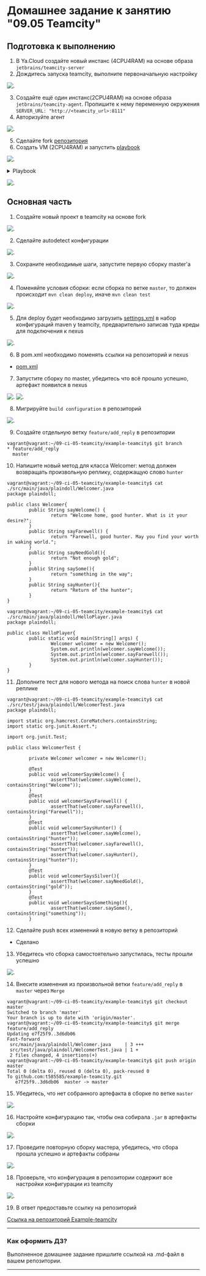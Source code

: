 # Домашнее задание к занятию "09.05 Teamcity"

## Подготовка к выполнению

1. В Ya.Cloud создайте новый инстанс (4CPU4RAM) на основе образа `jetbrains/teamcity-server`
2. Дождитесь запуска teamcity, выполните первоначальную настройку

![.](./img/img01.jpg)

3. Создайте ещё один инстанс(2CPU4RAM) на основе образа `jetbrains/teamcity-agent`. Пропишите к нему переменную окружения `SERVER_URL: "http://<teamcity_url>:8111"`
4. Авторизуйте агент

![.](./img/img02.jpg)

5. Сделайте fork [репозитория](https://github.com/aragastmatb/example-teamcity)
6. Создать VM (2CPU4RAM) и запустить [playbook](./infrastructure)

![.](./img/img03.jpg)

<details>
    <summary>Playbook</summary>

```shell
vagrant@vagrant:~/09-ci-05-teamcity/playbook$ ansible-playbook -i inventory/cicd/hosts.yml site.yml

PLAY [Get Nexus installed] *********************************************************************************************
TASK [Gathering Facts] *************************************************************************************************The authenticity of host '51.250.107.4 (51.250.107.4)' can't be established.
ED25519 key fingerprint is SHA256:iB+NT/GAhQAi96Ezhfj2V8gFph4kvy0go5h2/qft+Hg.
This key is not known by any other names
Are you sure you want to continue connecting (yes/no/[fingerprint])? yes
ok: [nexus-01]

TASK [Create Nexus group] **********************************************************************************************changed: [nexus-01]

TASK [Create Nexus user] ***********************************************************************************************changed: [nexus-01]

TASK [Install JDK] *****************************************************************************************************changed: [nexus-01]

TASK [Create Nexus directories] ****************************************************************************************changed: [nexus-01] => (item=/home/nexus/log)
changed: [nexus-01] => (item=/home/nexus/sonatype-work/nexus3)
changed: [nexus-01] => (item=/home/nexus/sonatype-work/nexus3/etc)
changed: [nexus-01] => (item=/home/nexus/pkg)
changed: [nexus-01] => (item=/home/nexus/tmp)

TASK [Download Nexus] **************************************************************************************************[WARNING]: Module remote_tmp /home/nexus/.ansible/tmp did not exist and was created with a mode of 0700, this may cause
issues when running as another user. To avoid this, create the remote_tmp dir with the correct permissions manually
changed: [nexus-01]

TASK [Unpack Nexus] ****************************************************************************************************changed: [nexus-01]

TASK [Link to Nexus Directory] *****************************************************************************************changed: [nexus-01]

TASK [Add NEXUS_HOME for Nexus user] ***********************************************************************************changed: [nexus-01]

TASK [Add run_as_user to Nexus.rc] *************************************************************************************changed: [nexus-01]

TASK [Raise nofile limit for Nexus user] *******************************************************************************[WARNING]: The value "65536" (type int) was converted to "u'65536'" (type string). If this does not look like what you
expect, quote the entire value to ensure it does not change.
changed: [nexus-01]

TASK [Create Nexus service for SystemD] ********************************************************************************changed: [nexus-01]

TASK [Ensure Nexus service is enabled for SystemD] *********************************************************************changed: [nexus-01]

TASK [Create Nexus vmoptions] ******************************************************************************************changed: [nexus-01]

TASK [Create Nexus properties] *****************************************************************************************changed: [nexus-01]

TASK [Lower Nexus disk space threshold] ********************************************************************************skipping: [nexus-01]

TASK [Start Nexus service if enabled] **********************************************************************************changed: [nexus-01]

TASK [Ensure Nexus service is restarted] *******************************************************************************skipping: [nexus-01]

TASK [Wait for Nexus port if started] **********************************************************************************ok: [nexus-01]

PLAY RECAP *************************************************************************************************************
nexus-01                   : ok=17   changed=15   unreachable=0    failed=0    skipped=2    rescued=0    ignored=0
```
</details>

![.](./img/img04.jpg)

## Основная часть

1. Создайте новый проект в teamcity на основе fork

![.](./img/img11.jpg)

2. Сделайте autodetect конфигурации

![.](./img/img12.jpg)

3. Сохраните необходимые шаги, запустите первую сборку master'a

![.](./img/img13.jpg)

4. Поменяйте условия сборки: если сборка по ветке `master`, то должен происходит `mvn clean deploy`, иначе `mvn clean test`

![.](./img/img14.jpg)

5. Для deploy будет необходимо загрузить [settings.xml](./teamcity/settings.xml) в набор конфигураций maven у teamcity, предварительно записав туда креды для подключения к nexus

![.](./img/img15.jpg)

6. В pom.xml необходимо поменять ссылки на репозиторий и nexus

- [pom.xml](https://github.com/t585585/example-teamcity/blob/master/pom.xml)

7. Запустите сборку по master, убедитесь что всё прошло успешно, артефакт появился в nexus

![.](./img/img17.jpg)
![.](./img/img171.jpg)

8. Мигрируйте `build configuration` в репозиторий

![.](./img/img18.jpg)

9. Создайте отдельную ветку `feature/add_reply` в репозитории

```shell
vagrant@vagrant:~/09-ci-05-teamcity/example-teamcity$ git branch
* feature/add_reply
  master
```

10. Напишите новый метод для класса Welcomer: метод должен возвращать произвольную реплику, содержащую слово `hunter`

```shell
vagrant@vagrant:~/09-ci-05-teamcity/example-teamcity$ cat ./src/main/java/plaindoll/Welcomer.java
package plaindoll;

public class Welcomer{
        public String sayWelcome() {
                return "Welcome home, good hunter. What is it your desire?";
        }
        public String sayFarewell() {
                return "Farewell, good hunter. May you find your worth in waking world.";
        }
        public String sayNeedGold(){
                return "Not enough gold";
        }
        public String saySome(){
                return "something in the way";
        }
        public String sayHunter(){
                return "Return of the hunter";
        }
}
```

```shell
vagrant@vagrant:~/09-ci-05-teamcity/example-teamcity$ cat ./src/main/java/plaindoll/HelloPlayer.java
package plaindoll;

public class HelloPlayer{
        public static void main(String[] args) {
                Welcomer welcomer = new Welcomer();
                System.out.println(welcomer.sayWelcome());
                System.out.println(welcomer.sayFarewell());
                System.out.println(welcomer.sayHunter());
        }
}
```

11. Дополните тест для нового метода на поиск слова `hunter` в новой реплике

```shell
vagrant@vagrant:~/09-ci-05-teamcity/example-teamcity$ cat ./src/test/java/plaindoll/WelcomerTest.java
package plaindoll;

import static org.hamcrest.CoreMatchers.containsString;
import static org.junit.Assert.*;

import org.junit.Test;

public class WelcomerTest {

        private Welcomer welcomer = new Welcomer();

        @Test
        public void welcomerSaysWelcome() {
                assertThat(welcomer.sayWelcome(), containsString("Welcome"));
        }
        @Test
        public void welcomerSaysFarewell() {
                assertThat(welcomer.sayFarewell(), containsString("Farewell"));
        }
        @Test
        public void welcomerSaysHunter() {
                assertThat(welcomer.sayWelcome(), containsString("hunter"));
                assertThat(welcomer.sayFarewell(), containsString("hunter"));
                assertThat(welcomer.sayHunter(), containsString("hunter"));
        }
        @Test
        public void welcomerSaysSilver(){
                assertThat(welcomer.sayNeedGold(), containsString("gold"));
        }
        @Test
        public void welcomerSaysSomething(){
                assertThat(welcomer.saySome(), containsString("something"));
        }
```

12. Сделайте push всех изменений в новую ветку в репозиторий

- Сделано

13. Убедитесь что сборка самостоятельно запустилась, тесты прошли успешно

![.](./img/img113.jpg)

14. Внесите изменения из произвольной ветки `feature/add_reply` в `master` через `Merge`

```shell
vagrant@vagrant:~/09-ci-05-teamcity/example-teamcity$ git checkout master
Switched to branch 'master'
Your branch is up to date with 'origin/master'.
vagrant@vagrant:~/09-ci-05-teamcity/example-teamcity$ git merge feature/add_reply
Updating e7f25f9..3d6db06
Fast-forward
 src/main/java/plaindoll/Welcomer.java     | 3 +++
 src/test/java/plaindoll/WelcomerTest.java | 1 +
 2 files changed, 4 insertions(+)
vagrant@vagrant:~/09-ci-05-teamcity/example-teamcity$ git push origin master
Total 0 (delta 0), reused 0 (delta 0), pack-reused 0
To github.com:t585585/example-teamcity.git
   e7f25f9..3d6db06  master -> master
```

15. Убедитесь, что нет собранного артефакта в сборке по ветке `master`

![.](./img/img115.jpg)

16. Настройте конфигурацию так, чтобы она собирала `.jar` в артефакты сборки

![.](./img/img116.jpg)

17. Проведите повторную сборку мастера, убедитесь, что сбора прошла успешно и артефакты собраны

![.](./img/img117.jpg)

18. Проверьте, что конфигурация в репозитории содержит все настройки конфигурации из teamcity

![.](./img/img118.jpg)

19. В ответ предоставьте ссылку на репозиторий

[Ссылка на репозиторий Example-teamcity](https://github.com/t585585/example-teamcity/tree/master)

---

### Как оформить ДЗ?

Выполненное домашнее задание пришлите ссылкой на .md-файл в вашем репозитории.

---
